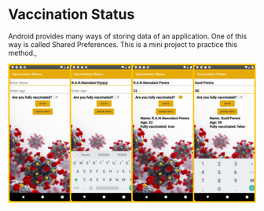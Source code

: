 # Vaccination Status
Android provides many ways of storing data of an application. One of this way is called Shared Preferences. This is a mini project to practice this method.,
<p align="left">
  <img src="ScreenShots/image05.jpg" width="1050" title="App GUI">
</p>
